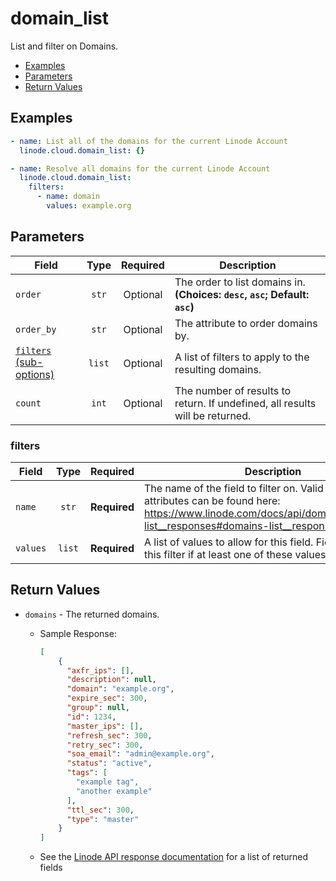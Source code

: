 # domain_list

List and filter on Domains.

- [Examples](#examples)
- [Parameters](#parameters)
- [Return Values](#return-values)

## Examples

```yaml
- name: List all of the domains for the current Linode Account
  linode.cloud.domain_list: {}
```

```yaml
- name: Resolve all domains for the current Linode Account
  linode.cloud.domain_list:
    filters:
      - name: domain
        values: example.org
```


## Parameters

| Field     | Type | Required | Description                                                                  |
|-----------|------|----------|------------------------------------------------------------------------------|
| `order` | <center>`str`</center> | <center>Optional</center> | The order to list domains in.  **(Choices: `desc`, `asc`; Default: `asc`)** |
| `order_by` | <center>`str`</center> | <center>Optional</center> | The attribute to order domains by.   |
| [`filters` (sub-options)](#filters) | <center>`list`</center> | <center>Optional</center> | A list of filters to apply to the resulting domains.   |
| `count` | <center>`int`</center> | <center>Optional</center> | The number of results to return. If undefined, all results will be returned.   |

### filters

| Field     | Type | Required | Description                                                                  |
|-----------|------|----------|------------------------------------------------------------------------------|
| `name` | <center>`str`</center> | <center>**Required**</center> | The name of the field to filter on. Valid filterable attributes can be found here: https://www.linode.com/docs/api/domains/#domains-list__responses#domains-list__responses   |
| `values` | <center>`list`</center> | <center>**Required**</center> | A list of values to allow for this field. Fields will pass this filter if at least one of these values matches.   |

## Return Values

- `domains` - The returned domains.

    - Sample Response:
        ```json
        [
            {
              "axfr_ips": [],
              "description": null,
              "domain": "example.org",
              "expire_sec": 300,
              "group": null,
              "id": 1234,
              "master_ips": [],
              "refresh_sec": 300,
              "retry_sec": 300,
              "soa_email": "admin@example.org",
              "status": "active",
              "tags": [
                "example tag",
                "another example"
              ],
              "ttl_sec": 300,
              "type": "master"
            }
        ]
        ```
    - See the [Linode API response documentation](https://www.linode.com/docs/api/domains/#domains-list__response-samples) for a list of returned fields


